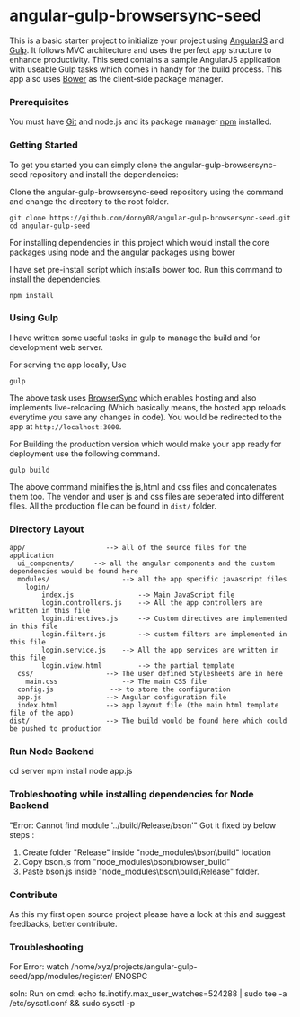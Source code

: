 # angular-gulp-browsersync-seed

This is a basic starter project to initialize your project using [AngularJS](http://angularjs.org/) and [Gulp](http://gulpjs.com/). It follows MVC architecture and uses the perfect app structure to enhance productivity. This seed contains a sample AngularJS application with useable Gulp tasks which comes in handy for the build process. This app also uses [Bower](https://bower.io/) as the client-side package manager.

### Prerequisites

You must have [Git](http://git-scm.com/) and node.js and its package manager [npm](http://nodejs.org/) installed.

### Getting Started

To get you started you can simply clone the angular-gulp-browsersync-seed repository and install the dependencies:

Clone the angular-gulp-browsersync-seed repository using the command and change the directory to the root folder.

```
git clone https://github.com/donny08/angular-gulp-browsersync-seed.git
cd angular-gulp-seed
```

For installing dependencies in this project which would install the core packages using node and the angular packages using bower

I have set pre-install script which installs bower too. Run this command to install the dependencies.

```
npm install
```
### Using Gulp

I have written some useful tasks in gulp to manage the build and for development web server.

For serving the app locally, Use

```
gulp
```

The above task uses [BrowserSync](https://www.browsersync.io/) which enables hosting and also implements live-reloading (Which basically means, the hosted app reloads everytime you save any changes in code). You would be redirected to the app at `http://localhost:3000`.

For Building the production version which would make your app ready for deployment use the following command.

```
gulp build
```

The above command minifies the js,html and css files and concatenates them too. The vendor and user js and css files are seperated into different files. All the production file can be found in `dist/` folder. 


### Directory Layout

```
app/                    --> all of the source files for the application
  ui_components/     --> all the angular components and the custom dependencies would be found here  
  modules/           		--> all the app specific javascript files
    login/
      	index.js             	--> Main JavaScript file      	
      	login.controllers.js 	--> All the app controllers are written in this file
      	login.directives.js  	--> Custom directives are implemented in this file
      	login.filters.js     	--> custom filters are implemented in this file
        login.service.js    --> All the app services are written in this file
      	login.view.html 		--> the partial template
  css/                	--> The user defined Stylesheets are in here
    main.css                --> The main CSS file 
  config.js              --> to store the configuration
  app.js                --> Angular configuration file
  index.html            --> app layout file (the main html template file of the app)
dist/                   --> The build would be found here which could be pushed to production
```
### Run Node Backend

 cd server
 npm install
 node app.js

### Trobleshooting while installing dependencies for Node Backend

"Error: Cannot find module '../build/Release/bson'"
Got it fixed by below steps :

1. Create folder "Release" inside "node_modules\bson\build\" location
2. Copy bson.js from "node_modules\bson\browser_build\"
3. Paste bson.js inside "node_modules\bson\build\Release" folder.

### Contribute 

As this my first open source project please have a look at this and suggest feedbacks, better contribute. 

### Troubleshooting

For Error: watch /home/xyz/projects/angular-gulp-seed/app/modules/register/ ENOSPC

soln: Run on cmd: echo fs.inotify.max_user_watches=524288 | sudo tee -a /etc/sysctl.conf && sudo sysctl -p 
